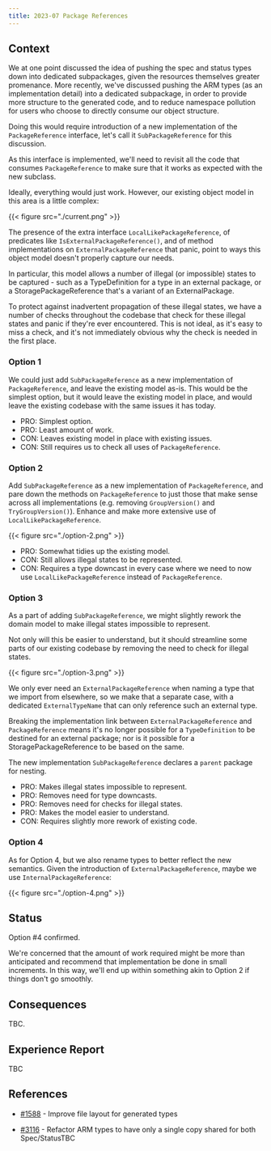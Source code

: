 ```yaml
---
title: 2023-07 Package References
---
```


## Context

We at one point discussed the idea of pushing the spec and status types down into dedicated subpackages, given the resources themselves greater promenance. More recently, we've discussed pushing the ARM types (as an implementation detail) into a dedicated subpackage, in order to provide more structure to the generated code, and to reduce namespace pollution for users who choose to directly consume our object structure.

Doing this would require introduction of a new implementation of the `PackageReference` interface, let's call it `SubPackageReference` for this discussion.

As this interface is implemented, we'll need to revisit all the code that consumes `PackageReference` to make sure that it works as expected with the new subclass.

Ideally, everything would just work. However, our existing object model in this area is a little complex:

{{< figure src="./current.png" >}}

<!-- yuml.me class diagram

[<<interface>>;PackageReference]

[PackageReference]<>--[LocalPackageReference]
[PackageReference]<>--[StoragePackageReference]
[PackageReference]<>--[ExternalPackageReference]

[TypeName;Name string]--packageReference >[PackageReference]

[TypeDefinition]--name >[TypeName]
[TypeDefinition]--theType >[Type]

[Type]<>--[TypeName]

[<<interface>>;LocalLikePackageReference]<>--[LocalPackageReference]
[LocalLikePackageReference]<>--[StoragePackageReference]

[StoragePackageReference]-inner >[PackageReference]

-->

The presence of the extra interface `LocalLikePackageReference`, of predicates like `IsExternalPackageReference()`, and of method implementations on `ExternalPackageReference` that panic, point to ways this object model doesn't properly capture our needs.

In particular, this model allows a number of illegal (or impossible) states to be captured - such as a TypeDefinition for a type in an external package, or a StoragePackageReference that's a variant of an ExternalPackage. 

To protect against inadvertent propagation of these illegal states, we have a number of checks throughout the codebase that check for these illegal states and panic if they're ever encountered. This is not ideal, as it's easy to miss a check, and it's not immediately obvious why the check is needed in the first place.

### Option 1

We could just add `SubPackageReference` as a new implementation of `PackageReference`, and leave the existing model as-is. This would be the simplest option, but it would leave the existing model in place, and would leave the existing codebase with the same issues it has today.

* PRO: Simplest option.
* PRO: Least amount of work.
* CON: Leaves existing model in place with existing issues.
* CON: Still requires us to check all uses of `PackageReference`.

### Option 2

Add `SubPackageReference` as a new implementation of `PackageReference`, and pare down the methods on `PackageReference` to just those that make sense across all implementations (e.g. removing `GroupVersion()` and `TryGroupVersion()`). Enhance and make more extensive use of `LocalLikePackageReference`.

{{< figure src="./option-2.png" >}} 

<!-- yuml.me class diagram

[<<interface>>;PackageReference]

[PackageReference]<>--[LocalPackageReference]
[PackageReference]<>--[StoragePackageReference]
[PackageReference]<>--[ExternalPackageReference]

[TypeName;Name string]--packageReference >[PackageReference]

[TypeDefinition]--name >[TypeName]
[TypeDefinition]--theType >[Type]

[<<interface>>;Type]
[Type]<>--[TypeName]

[<<interface>>;LocalLikePackageReference]<>--[LocalPackageReference]
[LocalLikePackageReference]<>--[StoragePackageReference]

[StoragePackageReference]-inner >[PackageReference]

[PackageReference]<>--[SubPackageReference]
[SubPackageReference]-parent >[PackageReference]
[LocalLikePackageReference]<>--[SubPackageReference]

-->

* PRO: Somewhat tidies up the existing model.
* CON: Still allows illegal states to be represented.
* CON: Requires a type downcast in every case where we need to now use `LocalLikePackageReference` instead of `PackageReference`.

### Option 3

As a part of adding `SubPackageReference`, we might slightly rework the domain model to make illegal states impossible to represent.

Not only will this be easier to understand, but it should streamline some parts of our existing codebase by removing the need to check for illegal states.

{{< figure src="./option-3.png" >}}

<!-- yuml.me class diagram

[<<interface>>;PackageReference]
[PackageReference]<>--[LocalPackageReference]
[PackageReference]<>--[StoragePackageReference]
[PackageReference]<>--[SubPackageReference]

[TypeName;Name string]--packageReference >[PackageReference]

[TypeDefinition]--name >[TypeName]
[TypeDefinition]--theType >[Type]

[<<interface>>;Type]
[Type]<>--[TypeName]
[Type]<>--[ExternalTypeName]

[StoragePackageReference]-inner >[PackageReference]
[SubPackageReference]-parent >[PackageReference]

[ExternalTypeName;Name string]--packageReference >[ExternalPackageReference]

[<<interface>>;TypeNamer]
[TypeNamer]<>--[TypeName]
[TypeNamer]<>--[ExternalTypeName]

-->

We only ever need an `ExternalPackageReference` when naming a type that we import from elsewhere, so we make that a separate case, with a dedicated `ExternalTypeName` that can only reference such an external type.

Breaking the implementation link between `ExternalPackageReference` and `PackageReference` means it's no longer possible for a `TypeDefinition` to be destined for an external package; nor is it possible for a StoragePackageReference to be based on the same. 

The new implementation `SubPackageReference` declares a `parent` package for nesting.

* PRO: Makes illegal states impossible to represent.
* PRO: Removes need for type downcasts.
* PRO: Removes need for checks for illegal states.
* PRO: Makes the model easier to understand.
* CON: Requires slightly more rework of existing code.

### Option 4

As for Option 4, but we also rename types to better reflect the new semantics. Given the introduction of `ExternalPackageReference`, maybe we use `InternalPackageReference`:

{{< figure src="./option-4.png" >}}

<!-- yuml.me class diagram

[<<interface>>;InternalPackageReference]
[InternalPackageReference]<>--[ResourcePackageReference]
[InternalPackageReference]<>--[StoragePackageReference]
[InternalPackageReference]<>--[SubPackageReference]
[InternalTypeName;Name string]--packageReference >[InternalPackageReference]
[TypeDefinition]--name >[InternalTypeName]
[TypeDefinition]--theType >[Type]

[<<interface>>;Type]
[Type]<>--[InternalTypeName]
[Type]<>--[ExternalTypeName]
[StoragePackageReference]-inner >[InternalPackageReference]
[SubPackageReference]-parent >[InternalPackageReference]
[ExternalTypeName;Name string]--packageReference >[ExternalPackageReference]

[<<interface>>;TypeName]
[TypeName]<>--[InternalTypeName]
[TypeName]<>--[ExternalTypeName]

-->


## Status

Option #4 confirmed.

We're concerned that the amount of work required might be more than anticipated and recommend that implementation be done in small increments. In this way, we'll end up within something akin to Option 2 if things don't go smoothly.

## Consequences

TBC.

## Experience Report

TBC

## References

* [#1588](https://github.com/Azure/azure-service-operator/issues/1588) - Improve file layout for generated types

* [#3116](https://github.com/Azure/azure-service-operator/issues/3116) - Refactor ARM types to have only a single copy shared for both Spec/StatusTBC

